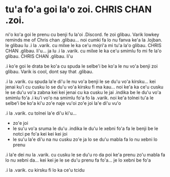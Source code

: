 # tu'a fo'a goi la'o zoi. CHRIS CHAN .zoi.
ni'o ko'a goi le prenu cu benji fu la'oi .Discord. fe zoi glibau. Varik lowkey reminds me of Chris chan .glibau... noi cumki fa lo nu fanva ke'a la .lojban. le glibau lu .i la .varik. cu milxe le ka ce'u mojri'a mi tu'a la'o glibau. CHRIS CHAN .glibau. li'u... ja lu .i la .varik. cu milxe le ka ce'u smimlu fo mi fe la'o glibau. CHRIS CHAN .glibau. li'u

.i ko'e goi le drata be ko'a cu spuda le selbe'i be ko'a le nu vo'a benji zoi glibau. Varik is cool, dont say that .glibau.

.i la .varik. cu spuda la'e di'u le nu vo'a benji le se du'u vo'a kirsku... kei jenai ku'i cu cusku lo se du'u vo'a kirsku fi ma kau... noi ke'a ka ce'u cusku le se du'u vo'a zabna kei kei jenai cu ka cusku le jai .indika be le du'u vo'a smimlu fo'a  .i ku'i vo'o na smimlu fo'a fo la .varik. noi ke'a tolnei tu'a le selbe'i be ko'a ki'u zo'e naje vu'oi zo'e joi la'e di'u vu'o

.i la .varik. cu tolnei la'e di'u ki'u...

* zo'e joi
* le su'u vo'a sruma le du'u .indika le du'u le xebni fo'a fa le benji be le notci pe fo'a kei kei kei joi
* le su'u la'e di'u na nu cusku zo'e ja lo se du'u mabla fa lo nu xebni lo prenu

.i la'e dei nu la .varik. cu cusku le se du'u ro da poi ke'a prenu zo'u mabla fa lo nu xebni da... kei kei je le se du'u prenu fa fo'a... je lo xebni be fo'a

.i la .varik. cu kirsku fi lo ka ce'u tcidu
